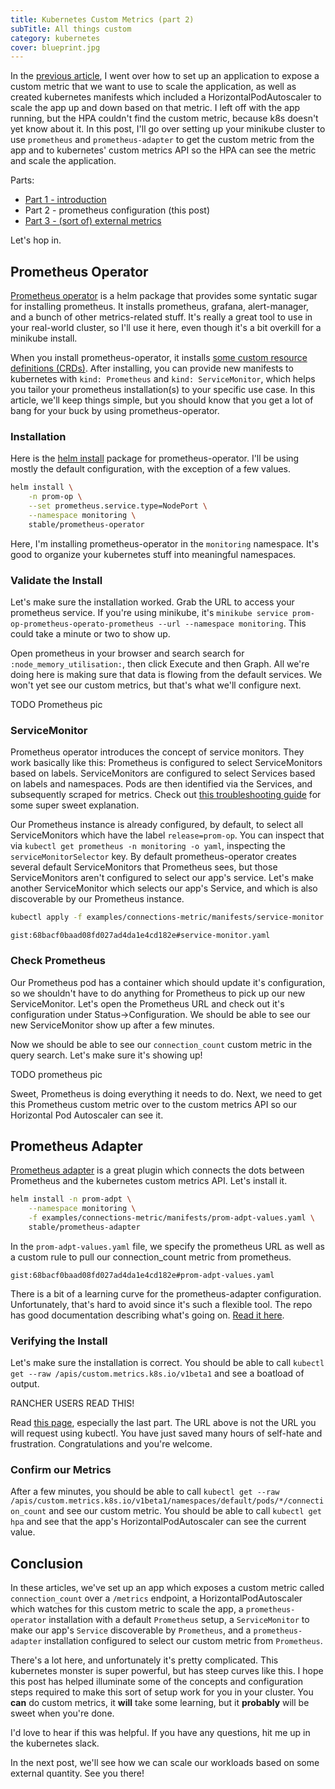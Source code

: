 ```yaml
---
title: Kubernetes Custom Metrics (part 2)
subTitle: All things custom
category: kubernetes
cover: blueprint.jpg
---
```


In the
[previous article](https://blog.codekopp.com/kubernetes-custom-metrics-pt1/),
I went over how to set up an application to expose
a custom metric that we want to use to scale the application, as well as
created kubernetes manifests which included a HorizontalPodAutoscaler to
scale the app up and down based on that metric. I left off with the app
running, but the HPA couldn't find the custom metric, because k8s doesn't
yet know about it. In this post, I'll go over setting up your minikube cluster
to use `prometheus` and `prometheus-adapter` to get the custom metric from
the app and to kubernetes' custom metrics API so the HPA can see the metric
and scale the application.

Parts:

* [Part 1 - introduction](https://blog.codekopp.com/kubernetes-custom-metrics-pt1/)
* Part 2 - prometheus configuration (this post)
* [Part 3 - (sort of) external metrics](https://blog.codekopp.com/kubernetes-custom-metrics-pt3/)

Let's hop in.

## Prometheus Operator

[Prometheus operator](https://github.com/coreos/prometheus-operator)
is a helm package that provides some syntatic sugar for
installing prometheus. It installs prometheus, grafana, alert-manager, and
a bunch of other metrics-related stuff. It's really a great tool to use in your
real-world cluster, so I'll use it here, even though it's a bit overkill for a
minikube install.

When you install prometheus-operator, it installs
[some custom resource definitions (CRDs)](https://github.com/coreos/prometheus-operator/blob/master/Documentation/user-guides/getting-started.md#related-resources).
After installing, you can provide new manifests
to kubernetes with `kind: Prometheus` and `kind: ServiceMonitor`, which helps
you tailor your prometheus installation(s) to your specific use case. In this
article, we'll keep things simple, but you should know that you get a lot of
bang for your buck by using prometheus-operator.

### Installation

Here is the [helm install](https://github.com/helm/charts/tree/master/stable/prometheus-operator)
package for prometheus-operator. I'll be using mostly
the default configuration, with the exception of a few values.

```bash
helm install \
    -n prom-op \
    --set prometheus.service.type=NodePort \
    --namespace monitoring \
    stable/prometheus-operator
```

Here, I'm installing prometheus-operator in the `monitoring` namespace. It's good
to organize your kubernetes stuff into meaningful namespaces.

### Validate the Install

Let's make sure the installation worked. Grab the URL to access your
prometheus service. If you're using minikube, it's
`minikube service prom-op-prometheus-operato-prometheus --url --namespace monitoring`.
This could take a minute or two to show up.

Open prometheus in your browser and search search for `:node_memory_utilisation:`, then click
Execute and then Graph. All we're doing here is making sure that data is flowing from the
default services. We won't yet see our custom metrics, but that's what
we'll configure next.

TODO Prometheus pic

### ServiceMonitor

Prometheus operator introduces the concept of service monitors. They work
basically like this: Prometheus is configured to select ServiceMonitors
based on labels. ServiceMonitors are configured to select Services based
on labels and namespaces. Pods are then identified via the Services, and
subsequently scraped for metrics. Check out
[this troubleshooting guide](https://github.com/coreos/prometheus-operator/blob/master/Documentation/troubleshooting.md#overview-of-servicemonitor-tagging-and-related-elements)
for some super sweet explanation.

Our Prometheus instance is already configured, by default, to select all
ServiceMonitors which have the label `release=prom-op`. You can inspect that via
`kubectl get prometheus -n monitoring -o yaml`, inspecting the `serviceMonitorSelector`
key. By default prometheus-operator creates several default ServiceMonitors that
Prometheus sees, but those ServiceMonitors aren't configured
to select our app's service. Let's make another ServiceMonitor which selects our
app's Service, and which is also discoverable by our Prometheus instance.

```bash
kubectl apply -f examples/connections-metric/manifests/service-monitor.yaml
```

`gist:68bacf0baad08fd027ad4da1e4cd182e#service-monitor.yaml`

### Check Prometheus

Our Prometheus pod has a container which should update it's configuration,
so we shouldn't have to do anything for Prometheus to pick up our new ServiceMonitor.
Let's open the Prometheus URL and check out it's configuration under
Status->Configuration. We should be able to see our new
ServiceMonitor show up after a few minutes.

Now we should be able to see our `connection_count` custom metric in the
query search. Let's make sure it's showing up!

TODO prometheus pic

Sweet, Prometheus is doing everything it needs to do. Next, we need to
get this Prometheus custom metric over to the custom metrics API so our
Horizontal Pod Autoscaler can see it.

## Prometheus Adapter

[Prometheus adapter](https://github.com/DirectXMan12/k8s-prometheus-adapter)
is a great plugin which connects the dots between
Prometheus and the kubernetes custom metrics API. Let's install it.

```bash
helm install -n prom-adpt \
    --namespace monitoring \
    -f examples/connections-metric/manifests/prom-adpt-values.yaml \
    stable/prometheus-adapter
```

In the `prom-adpt-values.yaml` file, we specify the prometheus URL as well
as a custom rule to pull our connection_count metric from prometheus.

`gist:68bacf0baad08fd027ad4da1e4cd182e#prom-adpt-values.yaml`

There is a bit of a learning curve for the prometheus-adapter configuration.
Unfortunately, that's hard to avoid since it's such a flexible tool.
The repo has good documentation describing what's going on.
[Read it here](https://github.com/DirectXMan12/k8s-prometheus-adapter/blob/master/docs/config.md).

### Verifying the Install

Let's make sure the installation is correct. You should be able to call
`kubectl get --raw /apis/custom.metrics.k8s.io/v1beta1` and see a boatload of
output.

RANCHER USERS READ THIS!

Read [this page](https://rancher.com/docs/rancher/v2.x/en/k8s-in-rancher/horitzontal-pod-autoscaler/manage-hpa-with-kubectl/),
especially the last part. The URL above is not the URL you will request
using kubectl. You have just saved many hours of self-hate and frustration.
Congratulations and you're welcome.

### Confirm our Metrics

After a few minutes, you should be able to call
`kubectl get --raw /apis/custom.metrics.k8s.io/v1beta1/namespaces/default/pods/*/connection_count`
and see our custom metric. You should be able to call
`kubectl get hpa` and see that the app's HorizontalPodAutoscaler can see
the current value.

## Conclusion

In these articles, we've set up an app which exposes a custom metric called
`connection_count` over a `/metrics` endpoint, a HorizontalPodAutoscaler
which watches for this custom metric to scale the app, a `prometheus-operator`
installation with a default `Prometheus` setup, a `ServiceMonitor` to make our
app's `Service` discoverable by `Prometheus`, and a `prometheus-adapter` installation
configured to select our custom metric from `Prometheus`.

There's a lot here, and unfortunately it's pretty complicated. This kubernetes
monster is super powerful, but has steep curves like this. I hope this post
has helped illuminate some of the concepts and configuration steps required to
make this sort of setup work for you in your cluster. You **can** do custom metrics,
it **will** take some learning, but it **probably** will be sweet when you're done.

I'd love to hear if this was helpful. If you have any questions, hit me up in the
kubernetes slack.

In the next post, we'll see how we can scale our workloads based on some external
quantity. See you there!
